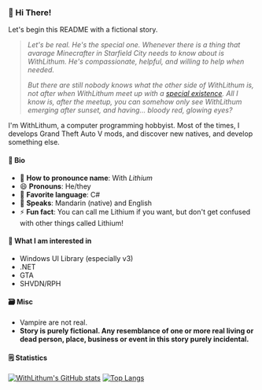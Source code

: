 ### 👋 Hi There!

Let's begin this README with a fictional story.

> _Let's be real. He's the special one. Whenever there is a thing that avarage Minecrafter in Starfield City needs to know about is WithLithum. He's compassionate, helpful, and willing to help when needed._
> 
> _But there are still nobody knows what the other side of WithLithum is, not after when WithLithum meet up with a [special existence](https://github.com/WithRubium). All I know is, after the meetup, you can somehow only see WithLithum emerging after sunset, and having... bloody red, glowing eyes?_

I'm WithLithum, a computer programming hobbyist. Most of the times, I develops Grand Theft Auto V mods, and discover new natives, and develop something else.

#### 📰 Bio

- 📛 **How to pronounce name**: With _Lithium_
- 😄 **Pronouns**: He/they
- 🙂 **Favorite language**: C#
- 🚛 **Speaks**: Mandarin (native) and English
- ⚡ **Fun fact**: You can call me Lithium if you want, but don't get confused with other things called Lithium!

#### 🔭 What I am interested in

- Windows UI Library (especially v3)
- .NET
- GTA
- SHVDN/RPH

#### 🗃️ Misc
* Vampire are not real.
* **Story is purely fictional. Any resemblance of one or more real living or dead person, place, business or event in this story purely incidental.**

#### 🗒️ Statistics

[![WithLithum's GitHub stats](https://github-readme-stats.vercel.app/api?username=WithLithum&show_icons=true&count_private=true&theme=cobalt)](https://github.com/anuraghazra/github-readme-stats)
[![Top Langs](https://github-readme-stats.vercel.app/api/top-langs/?username=WithLithum&layout=compact&theme=cobalt)](https://github.com/anuraghazra/github-readme-stats)

<!--
**WithLithum/WithLithum** is a ✨ _special_ ✨ repository because its `README.md` (this file) appears on your GitHub profile.

Here are some ideas to get you started:

- 🔭 I’m currently working on ...
- 🌱 I’m currently learning ...
- 👯 I’m looking to collaborate on ...
- 🤔 I’m looking for help with ...
- 💬 Ask me about ...
- 📫 How to reach me: ...
- 😄 Pronouns: ...
- ⚡ Fun fact: ...
-->
